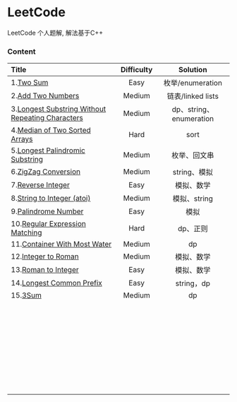 # LeetCode
LeetCode 个人题解, 解法基于C++

### Content



   

| **Title**                                | **Difficulty** |     **Solution**      |
| :--------------------------------------- | :------------: | :-------------------: |
| 1.[Two Sum](1-50/1.Two_Sum.md)           |      Easy      |    枚举/enumeration     |
| 2.[Add Two Numbers](1-50/2.Add_Two_Numbers.md) |     Medium     |    链表/linked lists    |
| 3.[Longest Substring Without Repeating Characters](1-50/3.Longest_Substring_Without_Repeating_Characters.md) |     Medium     | dp、string、enumeration |
| 4.[Median of Two Sorted Arrays](1-50/4.Median_of_Two_Sorted_Arrays.md) |      Hard      |         sort          |
| 5.[Longest Palindromic Substring](1-50/5.Longest_Palindromic_Substring.md) |     Medium     |        枚举、回文串         |
| 6.[ZigZag Conversion](1-50/6.ZigZag_Conversion.md) |     Medium     |       string、模拟       |
| 7.[Reverse Integer](1-50/7.Reverse_Integer.md) |      Easy      |         模拟、数学         |
| 8.[String to Integer (atoi)](1-50/8.String_to_Integer_(atoi).md) |     Medium     |       模拟、string       |
| 9.[Palindrome Number](1-50/9.Palindrome_Number.md) |      Easy      |          模拟           |
| 10.[Regular Expression Matching](1-50/10.Regular_Expression_Matching.md) |      Hard      |         dp、正则         |
| 11.[Container With Most Water](1-50/11.Container_With_Most_Water.md) |     Medium     |          dp           |
| 12.[Integer to Roman](1-50/12.Integer_to_Roman.md) |     Medium     |         模拟、数学         |
| 13.[Roman to Integer](1-50/13.Roman_to_Integer.md) |      Easy      |         模拟、数学         |
| 14.[Longest Common Prefix](1-50/14.Longest_Common_Prefix.md) |      Easy      |       string，dp       |
| 15.[3Sum](1-50/15.3Sum.md)               |     Medium     |          dp           |
|                                          |                |                       |
|                                          |                |                       |
|                                          |                |                       |
|                                          |                |                       |
|                                          |                |                       |
|                                          |                |                       |
|                                          |                |                       |
|                                          |                |                       |
|                                          |                |                       |
|                                          |                |                       |
|                                          |                |                       |
|                                          |                |                       |
|                                          |                |                       |
|                                          |                |                       |
|                                          |                |                       |
|                                          |                |                       |
|                                          |                |                       |
|                                          |                |                       |
|                                          |                |                       |
|                                          |                |                       |
|                                          |                |                       |
|                                          |                |                       |
|                                          |                |                       |
|                                          |                |                       |
|                                          |                |                       |
|                                          |                |                       |
|                                          |                |                       |
|                                          |                |                       |
|                                          |                |                       |
|                                          |                |                       |
|                                          |                |                       |
|                                          |                |                       |
|                                          |                |                       |
|                                          |                |                       |
|                                          |                |                       |


